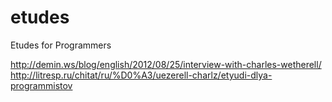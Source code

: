 # etudes
Etudes for Programmers

http://demin.ws/blog/english/2012/08/25/interview-with-charles-wetherell/
http://litresp.ru/chitat/ru/%D0%A3/uezerell-charlz/etyudi-dlya-programmistov
